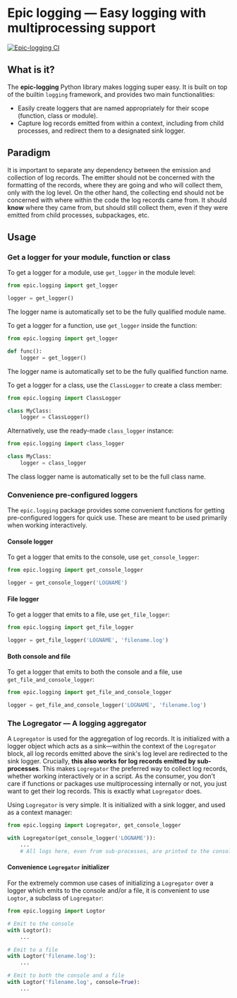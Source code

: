 # Epic logging &mdash; Easy logging with multiprocessing support
[![Epic-logging CI](https://github.com/Cybereason/epic-logging/actions/workflows/ci.yml/badge.svg)](https://github.com/Cybereason/epic-logging/actions/workflows/ci.yml)


## What is it?

The **epic-logging** Python library makes logging super easy. It is built on top of the builtin `logging` 
framework, and provides two main functionalities:
* Easily create loggers that are named appropriately for their scope (function, class or module).
* Capture log records emitted from within a context, including from child processes, and redirect them
to a designated sink logger.

## Paradigm
It is important to separate any dependency between the emission and collection of log records.
The emitter should not be concerned with the formatting of the records, where they are going and who
will collect them, only with the log level. On the other hand, the collecting end should not be concerned with
where within the code the log records came from. It should **know** where they came from, but should still
collect them, even if they were emitted from child processes, subpackages, etc.

## Usage

### Get a logger for your module, function or class

To get a logger for a module, use `get_logger` in the module level:
```python
from epic.logging import get_logger

logger = get_logger()
```
The logger name is automatically set to be the fully qualified module name.

To get a logger for a function, use `get_logger` inside the function:
```python
from epic.logging import get_logger

def func():
    logger = get_logger()
```
The logger name is automatically set to be the fully qualified function name.

To get a logger for a class, use the `ClassLogger` to create a class member:
```python
from epic.logging import ClassLogger

class MyClass:
    logger = ClassLogger()
```
Alternatively, use the ready-made `class_logger` instance:
```python
from epic.logging import class_logger

class MyClass:
    logger = class_logger
```
The class logger name is automatically set to be the full class name.

### Convenience pre-configured loggers
The `epic.logging` package provides some convenient functions for getting pre-configured loggers for quick use.
These are meant to be used primarily when working interactively.

#### Console logger
To get a logger that emits to the console, use `get_console_logger`:
```python
from epic.logging import get_console_logger

logger = get_console_logger('LOGNAME')
```

#### File logger
To get a logger that emits to a file, use `get_file_logger`:
```python
from epic.logging import get_file_logger

logger = get_file_logger('LOGNAME', 'filename.log')
```

#### Both console and file
To get a logger that emits to both the console and a file, use `get_file_and_console_logger`:
```python
from epic.logging import get_file_and_console_logger

logger = get_file_and_console_logger('LOGNAME', 'filename.log')
```

### The Logregator &mdash; A logging aggregator
A `Logregator` is used for the aggregation of log records. It is initialized with a logger object
which acts as a sink&mdash;within the context of the `Logregator` block, all log records emitted above the sink's
log level are redirected to the sink logger. Crucially, **this also works for log records emitted by sub-processes**.
This makes `Logregator` the preferred way to collect log records, whether working interactively or in a
script. As the consumer, you don't care if functions or packages use multiprocessing internally or not,
you just want to get their log records. This is exactly what `Logregator` does.

Using `Logregator` is very simple. It is initialized with a sink logger, and used as a context manager:
```python
from epic.logging import Logregator, get_console_logger

with Logregator(get_console_logger('LOGNAME')):
    ...
    # All logs here, even from sub-processes, are printed to the console.
```

#### Convenience `Logregator` initializer
For the extremely common use cases of initializing a `Logregator` over a logger which emits to the console
and/or a file, it is convenient to use `Logtor`, a subclass of `Logregator`:
```python
from epic.logging import Logtor

# Emit to the console
with Logtor():
    ...

# Emit to a file
with Logtor('filename.log'):
    ...

# Emit to both the console and a file
with Logtor('filename.log', console=True):
    ...
```
